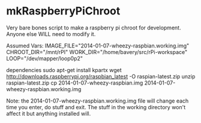mkRaspberryPiChroot
===================

Very bare bones script to make a raspberry pi chroot for development. Anyone else WILL need to modify it.

Assumed Vars:
IMAGE_FILE="2014-01-07-wheezy-raspbian.working.img"
CHROOT_DIR="/mnt/rPI"
WORK_DIR="/home/bavery/src/rPi-workspace"
LOOP="/dev/mapper/loop0p2"



dependencies
sudo apt-get install kpartx
wget http://downloads.raspberrypi.org/raspbian_latest -O raspian-latest.zip
unzip  raspian-latest.zip
cp 2014-01-07-wheezy-raspbian.img 2014-01-07-wheezy-raspbian.working.img


Note: the 2014-01-07-wheezy-raspbian.working.img file will change each time you enter, do stuff and exit.
The stuff in the working directory won't affect it but anything installed will.
